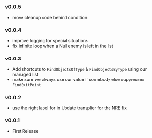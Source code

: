 ### v0.0.5

- move cleanup code behind condition

### v0.0.4
- improve logging for special situations
- fix infinite loop when a Null enemy is left in the list

### v0.0.3
- Add shortcuts to `FindObjectsOfType` & `FindObjectsByType` using our managed list
- make sure we always use our value if somebody else suppresses `FindExitPoint`

### v0.0.2
- use the right label for in Update transplier for the NRE fix

### v0.0.1
- First Release
